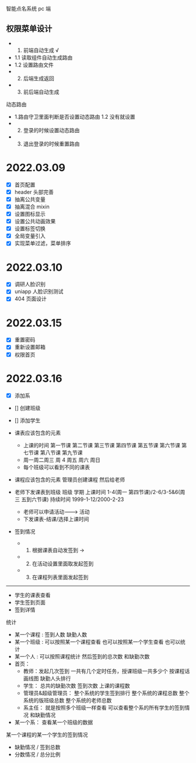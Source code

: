 智能点名系统 pc 端

## 权限菜单设计

- 1.  前端自动生成 √
- 1.1 读取组件自动生成路由
- 1.2 设置路由文件
- 2.  后端生成返回
- 3.  前后端自动生成

动态路由

- 1.路由守卫里面判断是否设置动态路由
  1.2 没有就设置
- 2. 登录的时候设置动态路由
- 3. 退出登录的时候重置路由

# 2022.03.09

- [x] 首页配置
- [x] header 头部完善
- [x] 抽离公共变量
- [x] 抽离混合 mixin
- [x] 设置图标显示
- [x] 设置公共动画效果
- [x] 设置标签切换
- [x] 全局变量引入
- [x] 实现菜单过滤，菜单排序

# 2022.03.10

- [x] 调研人脸识别
- [x] uniapp 人脸识别测试
- [x] 404 页面设计

# 2022.03.15

- [x] 重置密码
- [x] 重新设置邮箱
- [x] 权限首页

# 2022.03.16

- [x] 添加系
- [] 创建班级
- [] 添加学生

- 课表应该包含的元素

  - 上课的时间 第一节课 第二节课 第三节课 第四节课 第五节课 第六节课 第七节课 第八节课 第九节课
  - 周一周二周三 周 4 周五 周六 周日
  - 每个班级可以看到不同的课表

- 课程应该包含的元素
  管理员创建课程 然后给老师
- 老师下发课表到班级
  班级 学期 上课时间 1-4(周一 第四节课)/2-6/3-5&6(周三 五到六节课) 持续时间 1999-1-12/2000-2-23

  - 老师可以申请活动---> 活动
  - 下发课表-结课/选择上课时间

- 签到情况

  - 1. 根据课表自动发签到 ->
  - 2. 在活动设置里面取发起签到
  - 3. 在课程列表里面发起签到

---

- 学生的课表查看
- 学生签到页面
- 签到详情

统计

- 某一个课程 : 签到人数 缺勤人数  
- 某一个班级 : 可以按照某一个课程查看 也可以按照某一个学生查看 也可以统计
- 某一个人 : 可以按照课程统计 然后签到的总次数 和缺勤次数
- 首页：
  - 教师：发起几次签到  一共有几个定时任务，授课班级一共多少个
         按课程话画线图
         缺勤人头排行
  - 学生： 
         总共的缺勤次数
         签到次数
         上课的课程数
  - 管理员&超级管理员：
          整个系统的学生签到排行
          整个系统的课程总数
          整个系统的版班级总数
          整个系统的老师总数
  - 系主任： 就是按照多个班级一样查看  可以查看整个系的所有学生的签到情况 和缺勤情况
- 某一个系： 查看某一个班级的数据


某一个课程的某一个学生的签到情况
 - 缺勤情况 / 签到总数
 - 分数情况 / 总分比例
